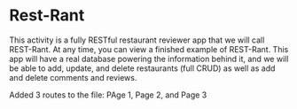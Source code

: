 # Rest-Rant
This activity is a fully RESTful restaurant reviewer app that we will call REST-Rant. At any time, you can view a finished example of REST-Rant. This app will have a real database powering the information behind it, and we will be able to add, update, and delete restaurants (full CRUD) as well as add and delete comments and reviews.

Added 3 routes to the file: PAge 1, Page 2, and Page 3

